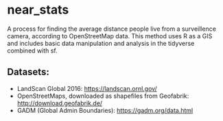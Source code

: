 # near_stats
A process for finding the average distance people live from a surveillence camera, according to OpenStreetMap data. This method uses R as a GIS and includes basic data manipulation and analysis in the tidyverse combined with sf.

## Datasets:
- LandScan Global 2016: https://landscan.ornl.gov/
- OpenStreetMaps, downloaded as shapefiles from Geofabrik: http://download.geofabrik.de/
- GADM (Global Admin Boundaries): https://gadm.org/data.html

